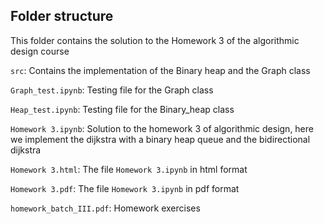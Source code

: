## Folder structure  

This folder contains the solution to the Homework 3 of the algorithmic design course

`src`: Contains the implementation of the Binary heap and the Graph class

`Graph_test.ipynb`: Testing file for the Graph class  

`Heap_test.ipynb`: Testing file for the Binary_heap class  

`Homework 3.ipynb`: Solution to the homework 3 of algorithmic design, here we implement the dijkstra with a binary heap queue and the bidirectional dijkstra

`Homework 3.html`: The file `Homework 3.ipynb` in html format

`Homework 3.pdf`: The file `Homework 3.ipynb` in pdf format

`homework_batch_III.pdf`: Homework exercises